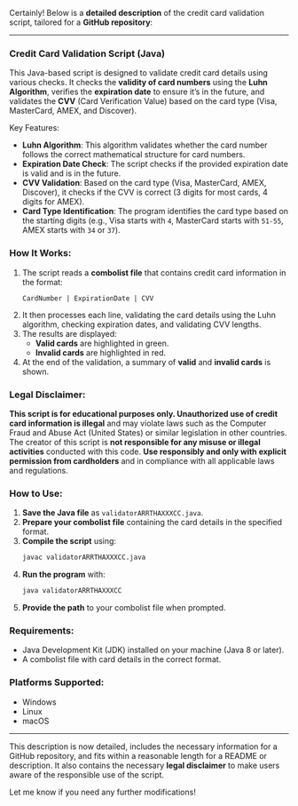 Certainly! Below is a **detailed description** of the credit card validation script, tailored for a **GitHub repository**:

---

### Credit Card Validation Script (Java)

This Java-based script is designed to validate credit card details using various checks. It checks the **validity of card numbers** using the **Luhn Algorithm**, verifies the **expiration date** to ensure it’s in the future, and validates the **CVV** (Card Verification Value) based on the card type (Visa, MasterCard, AMEX, and Discover).

Key Features:
- **Luhn Algorithm**: This algorithm validates whether the card number follows the correct mathematical structure for card numbers.
- **Expiration Date Check**: The script checks if the provided expiration date is valid and is in the future.
- **CVV Validation**: Based on the card type (Visa, MasterCard, AMEX, Discover), it checks if the CVV is correct (3 digits for most cards, 4 digits for AMEX).
- **Card Type Identification**: The program identifies the card type based on the starting digits (e.g., Visa starts with `4`, MasterCard starts with `51-55`, AMEX starts with `34` or `37`).

### How It Works:
1. The script reads a **combolist file** that contains credit card information in the format:  
   ```
   CardNumber | ExpirationDate | CVV
   ```
2. It then processes each line, validating the card details using the Luhn algorithm, checking expiration dates, and validating CVV lengths.
3. The results are displayed:
   - **Valid cards** are highlighted in green.
   - **Invalid cards** are highlighted in red.
4. At the end of the validation, a summary of **valid** and **invalid cards** is shown.

### Legal Disclaimer:
**This script is for educational purposes only. Unauthorized use of credit card information is illegal** and may violate laws such as the Computer Fraud and Abuse Act (United States) or similar legislation in other countries. The creator of this script is **not responsible for any misuse or illegal activities** conducted with this code. **Use responsibly and only with explicit permission from cardholders** and in compliance with all applicable laws and regulations.

### How to Use:
1. **Save the Java file** as `validatorARRTHAXXXCC.java`.
2. **Prepare your combolist file** containing the card details in the specified format.
3. **Compile the script** using:
   ```bash
   javac validatorARRTHAXXXCC.java
   ```
4. **Run the program** with:
   ```bash
   java validatorARRTHAXXXCC
   ```
5. **Provide the path** to your combolist file when prompted.

### Requirements:
- Java Development Kit (JDK) installed on your machine (Java 8 or later).
- A combolist file with card details in the correct format.

### Platforms Supported:
- Windows
- Linux
- macOS

---

This description is now detailed, includes the necessary information for a GitHub repository, and fits within a reasonable length for a README or description. It also contains the necessary **legal disclaimer** to make users aware of the responsible use of the script.

Let me know if you need any further modifications!
